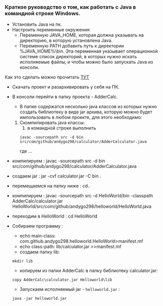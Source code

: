 ### Краткое руководство о том, как работать с Java в командной строке Windows.

* Установить Java на пк.
* Настроить переменные окружения:
	* Переменную JAVA_HOME, которая должна указывать на директорию, в которую установлена Java. 
	* Переменную PATH добавить путь к директории %JAVA_HOME%\bin. Эта переменная указывает операционной системе список директорий, в которых нужно искать исполняемые файлы, и чтобы можно было запускать Java из консоли.

Как это сделать можно прочитать [ТУТ](https://developernotes.ru/java/ustanovka-java-jdk-v-windows-i-linux-peremennaya-path-i-java-home)

* Скачать проект и разархивировать у себя на ПК.
* В консоли перейти в папку проекта - AdderCalc.
	* В папке содержатся несколько java классов из которых нужно создать библиотеку в виде jar архива, которую можно будет импользовать в любом проекте, для этого необходимо:
	1. Скомпилировать java классы:
		1. в командной строке выполнить 
		```
		javac -sourcepath src -d bin src/com/github/andygo298/calculator/AdderCalculator.java
		```
		где ...

* компилируем :
	 javac -sourcepath src -d bin src/com/github/andygo298/calculator/AdderCalculator.java
* создаем jar :
	 jar -cvf calculator.jar -C bin .
* перемещаемся на папку ниже :
	cd..
* компилируем :
	javac -sourcepath src -d HelloWorld/bin -classpath AdderCalc/calculator.jar HelloWorld/src/com/github/andygo298/helloworld/HelloWorld.java
* переходим в HelloWorld :
	cd HelloWorld
* Собираем программу :
	* echo main-class: com.github.andygo298.helloworld.HelloWorld>manifest.mf
	* echo class-path: lib/calculator.jar >>manifest.mf
	* создаем папку lib:
	```
	mkdir lib
	```
	* копируем из папки AdderCalc в папку библиотеку calculator.jar:
	```
	copy AdderCalc\calculator.jar Helloworld\lib
	```
	* Запускаем исполняемый jar - ```helloworld.jar``` :
 	```
	java -jar helloworld.jar
	```